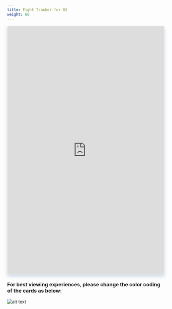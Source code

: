 ```yaml
---
title: Fight Tracker for S5
weight: 60
---
```


<iframe width="100%" height="800px" style='border-style:none;border-radius:4px; box-shadow: 0 6px 12px rgba(10, 67, 141, 0.20); border:1pt solid #eee' src='https://app.ora.pm/p/561650'></iframe>

### For best viewing experiences, please change the color coding of the cards as below:

![alt text](../media/image.png)